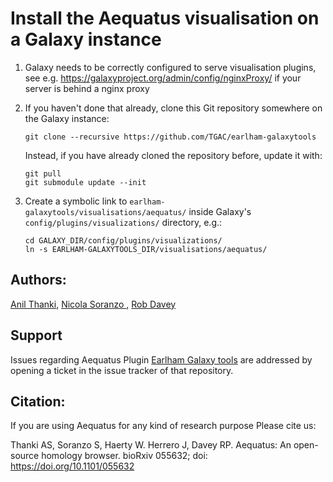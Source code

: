 Install the Aequatus visualisation on a Galaxy instance
=======================================================

1) Galaxy needs to be correctly configured to serve visualisation plugins, see e.g. https://galaxyproject.org/admin/config/nginxProxy/ if your server is behind a nginx proxy

2) If you haven't done that already, clone this Git repository somewhere on the Galaxy instance:

   ```
   git clone --recursive https://github.com/TGAC/earlham-galaxytools
   ```

   Instead, if you have already cloned the repository before, update it with:

   ```
   git pull
   git submodule update --init
   ```

3) Create a symbolic link to `earlham-galaxytools/visualisations/aequatus/` inside Galaxy's `config/plugins/visualizations/` directory, e.g.:

   ```
   cd GALAXY_DIR/config/plugins/visualizations/
   ln -s EARLHAM-GALAXYTOOLS_DIR/visualisations/aequatus/
   ```

Authors:
--------

<a href="http://github.com/caleb-easterly"> Anil Thanki</a>, <a href="http://github.com/jj-umn"> Nicola Soranzo </a>, <a href="http://github.com/caleb-easterly"> Rob Davey</a>

Support
-------

Issues regarding Aequatus Plugin [Earlham Galaxy tools][issues] are addressed by opening a ticket in the issue tracker of that repository.


Citation:
---------
If you are using Aequatus for any kind of research purpose Please cite us:

Thanki AS, Soranzo S, Haerty W. Herrero J, Davey RP. Aequatus: An open-source homology browser. bioRxiv 055632; doi: https://doi.org/10.1101/055632

[issues]:https://github.com/TGAC/earlham-galaxytools/issues

